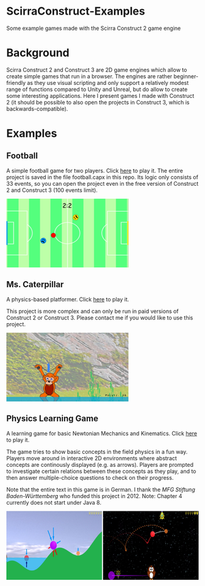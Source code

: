 # ScirraConstruct-Examples
Some example games made with the Scirra Construct 2 game engine

# Background
Scirra Construct 2 and Construct 3 are 2D game engines which allow to create simple games that run in a browser. The engines are rather beginner-friendly as they use visual scripting and only support a relatively modest range of functions compared to Unity and Unreal, but do allow to create some interesting applications. Here I present games I made with Construct 2 (it should be possible to also open the projects in Construct 3, which is backwards-compatible). 

# Examples
## Football 
A simple football game for two players. Click [here](https://mariusrubo.github.io/football/) to play it. 
The entire project is saved in the file football.capx in this repo. Its logic only consists of 33 events, so you can open the project even in the free version of Construct 2 and Construct 3 (100 events limit). 

<img src="https://github.com/mariusrubo/ScirraConstruct-Examples/blob/master/football_screenshot.jpg" width="320" height="180">


## Ms. Caterpillar
A physics-based platformer. Click [here](https://mariusrubo.github.io/Caterpillar/) to play it. 

This project is more complex and can only be run in paid versions of Construct 2 or Construct 3. Please contact me if you would like to use this project. 

<img src="https://github.com/mariusrubo/ScirraConstruct-Examples/blob/master/ms_caterpillar_screenshot.jpg" width="320" height="180">

## Physics Learning Game
A learning game for basic Newtonian Mechanics and Kinematics. Click [here](https://mariusrubo.github.io/PhysicsLearningGame/) to play it. 

The game tries to show basic concepts in the field physics in a fun way. Players move around in interactive 2D environments where abstract concepts are continously displayed (e.g. as arrows). Players are prompted to investigate certain relations between these concepts as they play, and to then answer multiple-choice questions to check on their progress.

Note that the entire text in this game is in German. I thank the *MFG Stiftung Baden-Württemberg* who funded this project in 2012. 
Note: Chapter 4 currently does not start under Java 8.

<img src="https://github.com/mariusrubo/ScirraConstruct-Examples/blob/master/physics_learning_game_screenshots.jpg" width="724" height="180">
